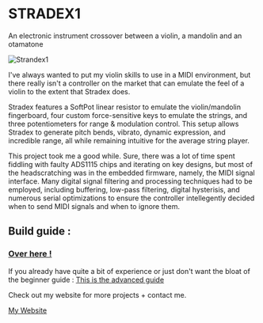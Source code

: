 STRADEX1
==============
An electronic instrument crossover between a violin, a mandolin and an otamatone

![Strandex1](/Docs/Pictures/StrandexFrontPage.png)

I've always wanted to put my violin skills to use in a MIDI environment, but there really isn't a controller on the market that can emulate the feel of a violin to the extent that Stradex does. 

Stradex features a SoftPot linear resistor to emulate the violin/mandolin fingerboard, four custom force-sensitive keys to emulate the strings, and three potentiometers for range & modulation control. This setup allows Stradex to generate pitch bends, vibrato, dynamic expression, and incredible range, all while remaining intuitive for the average string player. 

This project took me a good while. Sure, there was a lot of time spent fiddling with faulty ADS1115 chips and iterating on key designs, but most of the headscratching was in the embedded firmware, namely, the MIDI signal interface. Many digital signal filtering and processing techniques had to be employed, including buffering, low-pass filtering, digital hysterisis, and numerous serial optimizations to ensure the controller intellegently decided when to send MIDI signals and when to ignore them. 

## Build guide : 

### [**Over here !**](Docs/BuildGuide.md)

If you already have quite a bit of experience or
just don't want the bloat of the beginner guide : [This is the advanced guide](Docs/AdvancedBuildGuide.md)

Check out my website for more projects + contact me.

[My Website](https://bradylin.com/)
